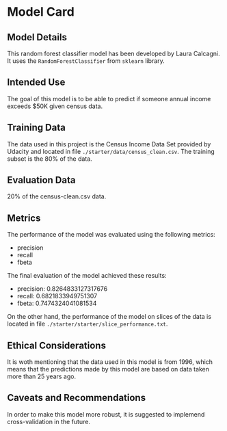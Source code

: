 # Model Card

## Model Details
This random forest classifier model has been developed by Laura Calcagni. It uses the  `RandomForestClassifier` from `sklearn` library.

## Intended Use
The goal of this model is to be able to predict if someone annual income exceeds $50K given census data.

## Training Data
The data used in this project is the Census Income Data Set provided by Udacity and located in file `./starter/data/census_clean.csv`.
The training subset is the 80% of the data.

## Evaluation Data
20% of the census-clean.csv data.

## Metrics
The performance of the model was evaluated using the following metrics:
- precision
- recall
- fbeta

The final evaluation of the model achieved these results:
- precision: 0.8264833127317676
- recall: 0.6821833949751307
- fbeta: 0.7474324041081534

On the other hand, the performance of the model on slices of the data is located in file `./starter/starter/slice_performance.txt`.

## Ethical Considerations

It is woth mentioning that the data used in this model is from 1996, which means that the predictions made by this model are based on data taken more than 25 years ago.

## Caveats and Recommendations

In order to make this model more robust, it is suggested to implemend cross-validation in the future.

